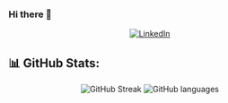 ### Hi there 👋
<p align="center">
<a href="https://www.linkedin.com/in/sergio-galera-alquegui-3b5a21157/"><img alt="LinkedIn" src="https://img.shields.io/badge/Linkedin-Sergio Galera-white?style=flat&logo=linkedin&labelColor=blue&logoColor=white"/></a>
</p>

## 📊 GitHub Stats:
<div align="center">
  <!-- <img src="https://github-readme-stats.vercel.app/api?username=sgaleraalq&bg_color=030712&icon_color=672eca&text_color=c8c8ca&hide_border=true" alt="GitHub Stats" /> -->
  <img src="https://github-readme-streak-stats.herokuapp.com?user=sgaleraalq&theme=dark&border_radius=5&card_width=500" alt="GitHub Streak" />
  <img src="https://github-readme-stats.vercel.app/api/top-langs/?username=sgaleraalq&theme=dark&hide_border=false&include_all_commits=true&count_private=true&layout=compact" alt="GitHub languages" />
</div>



<!--
**sgaleraalq/sgaleraalq** is a ✨ _special_ ✨ repository because its `README.md` (this file) appears on your GitHub profile.

Here are some ideas to get you started:

- 🔭 I’m currently working on ...
- 🌱 I’m currently learning ...
- 👯 I’m looking to collaborate on ...
- 🤔 I’m looking for help with ...
- 💬 Ask me about ...
- 📫 How to reach me: ...
- 😄 Pronouns: ...
- ⚡ Fun fact: ...
-->
